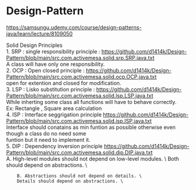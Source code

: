 # Design-Pattern

https://samsungu.udemy.com/course/design-patterns-java/learn/lecture/8109050

Solid Design Principles \
    1. SRP : single responsibility principle : https://github.com/d1414k/Design-Pattern/blob/main/src.com.activemesa.solid.srp.SRP.java.txt \
        A class will have only one responsibility.\
    2. OCP : Open closed principle : https://github.com/d1414k/Design-Pattern/blob/main/src.com.activemesa.solid.ocp.OCP.java.txt \
        open for extention and closed for modification. \
    3. LSP : Lisko substitution principle : https://github.com/d1414k/Design-Pattern/blob/main/src.com.activemesa.solid.lsp.LSP.java.txt \
        While inherting some class all functions will have to behave correctly. \
        Ex: Rectangle , Square area calculation \
    4. ISP : Interface seggrigation principle  https://github.com/d1414k/Design-Pattern/blob/main/src.com.activemesa.solid.isp.ISP.java.txt \
        Interface should conatains as min funtion as possible otherwise even though a class do no need some \
        funtion but it need to implement it. \
    5. DIP : Dependency inversion principle https://github.com/d1414k/Design-Pattern/blob/main/src.com.activemesa.solid.dip.DIP.java.txt \
        A. High-level modules should not depend on low-level modules. \ 
        Both should depend on abstractions. \
        
        B. Abstractions should not depend on details. \
        Details should depend on abstractions. \
        
